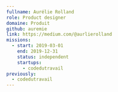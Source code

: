 ```yaml
---
fullname: Aurélie Rolland
role: Product designer
domaine: Produit
github: auremie
link: https://medium.com/@aurlierolland
missions:
  - start: 2019-03-01
    end: 2019-12-31
    status: independent
    startups:
      - codedutravail
previously:
  - codedutravail
---
```

